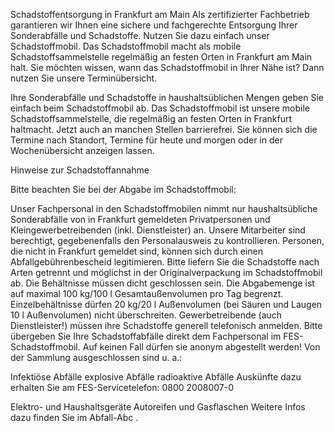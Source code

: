 Schadstoffentsorgung in Frankfurt am Main
Als zertifizierter Fachbetrieb garantieren wir Ihnen eine sichere und fachgerechte Entsorgung Ihrer Sonderabfälle und Schadstoffe. Nutzen Sie dazu einfach unser Schadstoffmobil. Das Schadstoffmobil macht als mobile Schadstoffsammelstelle regelmäßig an festen Orten in Frankfurt am Main halt. Sie möchten wissen, wann das Schadstoffmobil in Ihrer Nähe ist? Dann nutzen Sie unsere Terminübersicht.

Ihre Sonderabfälle und Schadstoffe in haushaltsüblichen Mengen geben Sie einfach beim Schadstoffmobil ab. Das Schadstoffmobil ist unsere mobile Schadstoffsammelstelle, die regelmäßig an festen Orten in Frankfurt haltmacht. Jetzt auch an manchen Stellen barrierefrei. Sie können sich die Termine nach Standort, Termine für heute und morgen oder in der Wochenübersicht anzeigen lassen.

Hinweise zur Schadstoffannahme

Bitte beachten Sie bei der Abgabe im Schadstoffmobil:

Unser Fachpersonal in den Schadstoffmobilen nimmt nur haushaltsübliche Sonderabfälle von in Frankfurt gemeldeten Privatpersonen und Kleingewerbetreibenden (inkl. Dienstleister) an. Unsere Mitarbeiter sind berechtigt, gegebenenfalls den Personalausweis zu kontrollieren. Personen, die nicht in Frankfurt gemeldet sind, können sich durch einen Abfallgebührenbescheid legitimieren.
Bitte liefern Sie die Schadstoffe nach Arten getrennt und möglichst in der Originalverpackung im Schadstoffmobil ab. Die Behältnisse müssen dicht geschlossen sein. Die Abgabemenge ist auf maximal 100 kg/100 l Gesamtaußenvolumen pro Tag begrenzt. Einzelbehältnisse dürfen 20 kg/20 l Außenvolumen (bei Säuren und Laugen 10 l Außenvolumen) nicht überschreiten.
Gewerbetreibende (auch Dienstleister!) müssen ihre Schadstoffe generell telefonisch anmelden.
Bitte übergeben Sie Ihre Schadstoffabfälle direkt dem Fachpersonal im FES-Schadstoffmobil. Auf keinen Fall dürfen sie anonym abgestellt werden!
Von der Sammlung ausgeschlossen sind u. a.:

Infektiöse Abfälle
explosive Abfälle
radioaktive Abfälle
Auskünfte dazu erhalten Sie am FES-Servicetelefon: 0800 2008007-0

Elektro- und Haushaltsgeräte
Autoreifen und Gasflaschen
Weitere Infos dazu finden Sie im 
Abfall-Abc
.